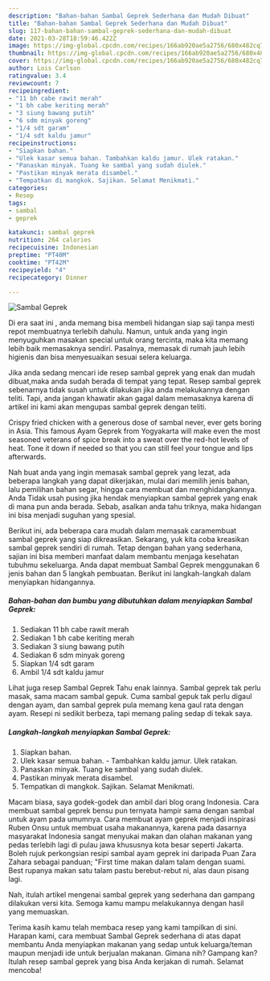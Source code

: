 ```yaml
---
description: "Bahan-bahan Sambal Geprek Sederhana dan Mudah Dibuat"
title: "Bahan-bahan Sambal Geprek Sederhana dan Mudah Dibuat"
slug: 117-bahan-bahan-sambal-geprek-sederhana-dan-mudah-dibuat
date: 2021-03-28T18:59:46.422Z
image: https://img-global.cpcdn.com/recipes/166ab920ae5a2756/680x482cq70/sambal-geprek-foto-resep-utama.jpg
thumbnail: https://img-global.cpcdn.com/recipes/166ab920ae5a2756/680x482cq70/sambal-geprek-foto-resep-utama.jpg
cover: https://img-global.cpcdn.com/recipes/166ab920ae5a2756/680x482cq70/sambal-geprek-foto-resep-utama.jpg
author: Lois Carlson
ratingvalue: 3.4
reviewcount: 7
recipeingredient:
- "11 bh cabe rawit merah"
- "1 bh cabe keriting merah"
- "3 siung bawang putih"
- "6 sdm minyak goreng"
- "1/4 sdt garam"
- "1/4 sdt kaldu jamur"
recipeinstructions:
- "Siapkan bahan."
- "Ulek kasar semua bahan. Tambahkan kaldu jamur. Ulek ratakan."
- "Panaskan minyak. Tuang ke sambal yang sudah diulek."
- "Pastikan minyak merata disambel."
- "Tempatkan di mangkok. Sajikan. Selamat Menikmati."
categories:
- Resep
tags:
- sambal
- geprek

katakunci: sambal geprek 
nutrition: 264 calories
recipecuisine: Indonesian
preptime: "PT40M"
cooktime: "PT42M"
recipeyield: "4"
recipecategory: Dinner

---
```



![Sambal Geprek](https://img-global.cpcdn.com/recipes/166ab920ae5a2756/680x482cq70/sambal-geprek-foto-resep-utama.jpg)

Di era  saat ini , anda memang bisa membeli hidangan siap saji tanpa mesti repot membuatnya terlebih dahulu. Namun, untuk anda yang ingin menyuguhkan masakan special untuk orang tercinta, maka kita memang lebih baik memasaknya sendiri. Pasalnya, memasak di rumah jauh lebih higienis dan bisa menyesuaikan sesuai selera keluarga.

Jika anda sedang mencari ide resep sambal geprek yang enak dan mudah dibuat,maka anda sudah berada di tempat yang tepat. Resep sambal geprek  sebenarnya tidak susah untuk dilakukan jika anda melakukannya dengan teliti. Tapi, anda jangan khawatir akan gagal dalam memasaknya 
karena di artikel ini kami akan mengupas sambal geprek dengan teliti.  

Crispy fried chicken with a generous dose of sambal never, ever gets boring in Asia. This famous Ayam Geprek from Yogyakarta will make even the most seasoned veterans of spice break into a sweat over the red-hot levels of heat. Tone it down if needed so that you can still feel your tongue and lips afterwards.

Nah buat anda yang ingin memasak sambal geprek yang lezat, ada beberapa langkah yang dapat dikerjakan, mulai dari memilih jenis bahan, lalu pemilihan bahan segar, hingga cara membuat dan menghidangkannya. Anda Tidak usah pusing jika hendak menyiapkan sambal geprek yang enak di mana pun anda berada. Sebab, asalkan anda  tahu triknya, maka hidangan ini bisa menjadi suguhan yang spesial.

Berikut ini, ada beberapa cara mudah dalam memasak caramembuat sambal geprek yang siap dikreasikan. Sekarang, yuk kita coba kreasikan sambal geprek sendiri di rumah. Tetap dengan bahan yang sederhana, sajian ini bisa memberi manfaat dalam membantu menjaga kesehatan tubuhmu sekeluarga. Anda dapat membuat Sambal Geprek menggunakan 6 jenis bahan dan 5 langkah pembuatan. Berikut ini langkah-langkah dalam menyiapkan hidangannya.

<!--inarticleads1-->

##### Bahan-bahan dan bumbu yang dibutuhkan dalam menyiapkan Sambal Geprek:

1. Sediakan 11 bh cabe rawit merah
1. Sediakan 1 bh cabe keriting merah
1. Sediakan 3 siung bawang putih
1. Sediakan 6 sdm minyak goreng
1. Siapkan 1/4 sdt garam
1. Ambil 1/4 sdt kaldu jamur


Lihat juga resep Sambal Geprek Tahu enak lainnya. Sambal geprek tak perlu masak, sama macam sambal gepuk. Cuma sambal gepuk tak perlu digaul dengan ayam, dan sambal geprek pula memang kena gaul rata dengan ayam. Resepi ni sedikit berbeza, tapi memang paling sedap di tekak saya. 

<!--inarticleads2-->

##### Langkah-langkah menyiapkan Sambal Geprek:

1. Siapkan bahan.
1. Ulek kasar semua bahan. - Tambahkan kaldu jamur. Ulek ratakan.
1. Panaskan minyak. Tuang ke sambal yang sudah diulek.
1. Pastikan minyak merata disambel.
1. Tempatkan di mangkok. Sajikan. Selamat Menikmati.


Macam biasa, saya godek-godek dan ambil dari blog orang Indonesia. Cara membuat sambal geprek bensu pun ternyata hampir sama dengan sambal untuk ayam pada umumnya. Cara membuat ayam geprek menjadi inspirasi Ruben Onsu untuk membuat usaha makanannya, karena pada dasarnya masyarakat Indonesia sangat menyukai makan dan olahan makanan yang pedas terlebih lagi di pulau jawa khususnya kota besar seperti Jakarta. Boleh rujuk perkongsian resipi sambal ayam geprek ini daripada Puan Zara Zahara sebagai panduan; &#34;First time makan dalam talam dengan suami. Best rupanya makan satu talam pastu berebut-rebut ni, alas daun pisang lagi. 

Nah, itulah artikel mengenai  sambal geprek  yang sederhana dan gampang dilakukan versi kita. Semoga kamu mampu melakukannya dengan hasil yang memuaskan. 

Terima kasih kamu telah membaca resep yang kami tampilkan di sini. Harapan kami, cara membuat  Sambal Geprek sederhana di atas dapat membantu Anda menyiapkan makanan yang sedap untuk keluarga/teman maupun menjadi ide untuk berjualan makanan. Gimana nih? Gampang kan? Itulah resep sambal geprek yang bisa Anda kerjakan di rumah. Selamat mencoba!


